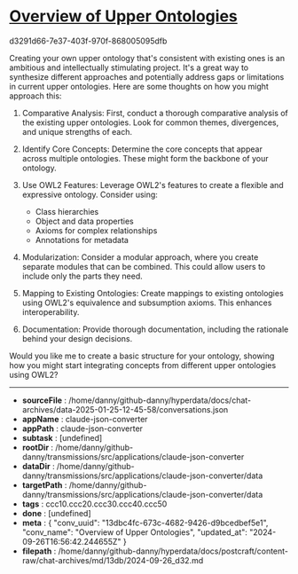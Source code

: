 # [Overview of Upper Ontologies](https://claude.ai/chat/13dbc4fc-673c-4682-9426-d9bcedbef5e1)

d3291d66-7e37-403f-970f-868005095dfb

 Creating your own upper ontology that's consistent with existing ones is an ambitious and intellectually stimulating project. It's a great way to synthesize different approaches and potentially address gaps or limitations in current upper ontologies. Here are some thoughts on how you might approach this:

1. Comparative Analysis:
First, conduct a thorough comparative analysis of the existing upper ontologies. Look for common themes, divergences, and unique strengths of each.

2. Identify Core Concepts:
Determine the core concepts that appear across multiple ontologies. These might form the backbone of your ontology.

3. Use OWL2 Features:
Leverage OWL2's features to create a flexible and expressive ontology. Consider using:

   - Class hierarchies
   - Object and data properties
   - Axioms for complex relationships
   - Annotations for metadata

4. Modularization:
Consider a modular approach, where you create separate modules that can be combined. This could allow users to include only the parts they need.

5. Mapping to Existing Ontologies:
Create mappings to existing ontologies using OWL2's equivalence and subsumption axioms. This enhances interoperability.

6. Documentation:
Provide thorough documentation, including the rationale behind your design decisions.

Would you like me to create a basic structure for your ontology, showing how you might start integrating concepts from different upper ontologies using OWL2?

---

* **sourceFile** : /home/danny/github-danny/hyperdata/docs/chat-archives/data-2025-01-25-12-45-58/conversations.json
* **appName** : claude-json-converter
* **appPath** : claude-json-converter
* **subtask** : [undefined]
* **rootDir** : /home/danny/github-danny/transmissions/src/applications/claude-json-converter
* **dataDir** : /home/danny/github-danny/transmissions/src/applications/claude-json-converter/data
* **targetPath** : /home/danny/github-danny/transmissions/src/applications/claude-json-converter/data
* **tags** : ccc10.ccc20.ccc30.ccc40.ccc50
* **done** : [undefined]
* **meta** : {
  "conv_uuid": "13dbc4fc-673c-4682-9426-d9bcedbef5e1",
  "conv_name": "Overview of Upper Ontologies",
  "updated_at": "2024-09-26T16:56:42.244655Z"
}
* **filepath** : /home/danny/github-danny/hyperdata/docs/postcraft/content-raw/chat-archives/md/13db/2024-09-26_d32.md